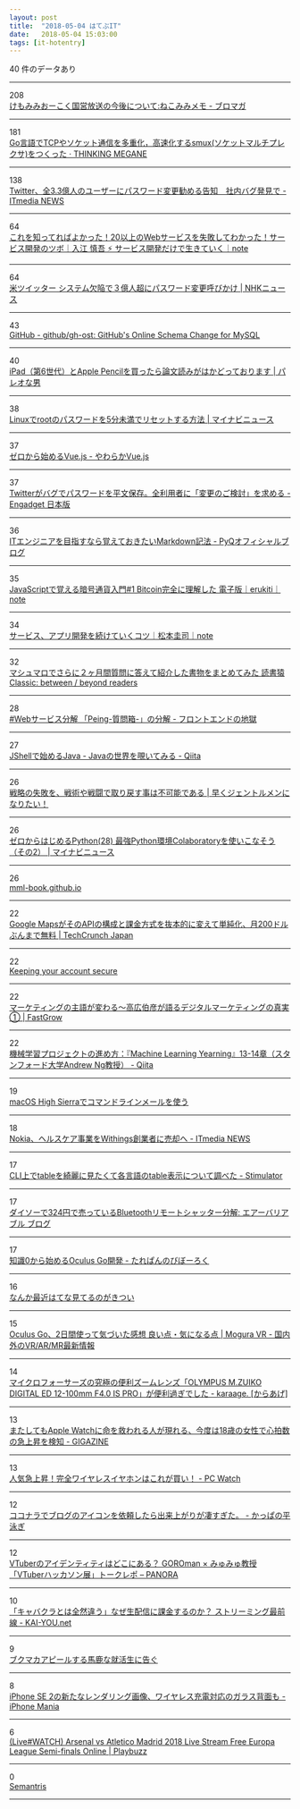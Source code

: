 ```yaml
---
layout: post
title:  "2018-05-04 はてぶIT"
date:   2018-05-04 15:03:00
tags: [it-hotentry]
---
```

40 件のデータあり

<hr><div class="row">
<div class="col-1"><span class="badge badge-pill badge-success h2">208</span></div>
<div class="col-11"><a href='http://ch.nicovideo.jp/nekomimi/blomaga/ar1514125' target='_blank'>けもみみおーこく国営放送の今後について:ねこみみメモ - ブロマガ</a></div>
</div>
<hr>
<div class="row">
<div class="col-1"><span class="badge badge-pill badge-success h2">181</span></div>
<div class="col-11"><a href='http://blog.monochromegane.com/blog/2018/05/03/smux/' target='_blank'>Go言語でTCPやソケット通信を多重化，高速化するsmux(ソケットマルチプレクサ)をつくった · THINKING MEGANE</a></div>
</div>
<hr>
<div class="row">
<div class="col-1"><span class="badge badge-pill badge-success h2">138</span></div>
<div class="col-11"><a href='http://www.itmedia.co.jp/news/articles/1805/04/news015.html' target='_blank'>Twitter、全3.3億人のユーザーにパスワード変更勧める告知　社内バグ発見で - ITmedia NEWS</a></div>
</div>
<hr>
<div class="row">
<div class="col-1"><span class="badge badge-pill badge-success h2">64</span></div>
<div class="col-11"><a href='https://note.mu/iritec/n/nf920dbe0f430' target='_blank'>これを知ってればよかった！20以上のWebサービスを失敗してわかった！サービス開発のツボ｜入江 慎吾 ⚡ サービス開発だけで生きていく｜note</a></div>
</div>
<hr>
<div class="row">
<div class="col-1"><span class="badge badge-pill badge-success h2">64</span></div>
<div class="col-11"><a href='https://www3.nhk.or.jp/news/html/20180504/k10011426981000.html' target='_blank'>米ツイッター システム欠陥で３億人超にパスワード変更呼びかけ | NHKニュース</a></div>
</div>
<hr>
<div class="row">
<div class="col-1"><span class="badge badge-pill badge-success h2">43</span></div>
<div class="col-11"><a href='https://github.com/github/gh-ost' target='_blank'>GitHub - github/gh-ost: GitHub's Online Schema Change for MySQL</a></div>
</div>
<hr>
<div class="row">
<div class="col-1"><span class="badge badge-pill badge-success h2">40</span></div>
<div class="col-11"><a href='https://yuchrszk.blogspot.com/2018/05/ipad6apple-pencil.html' target='_blank'>iPad（第6世代）とApple Pencilを買ったら論文読みがはかどっております | パレオな男</a></div>
</div>
<hr>
<div class="row">
<div class="col-1"><span class="badge badge-pill badge-success h2">38</span></div>
<div class="col-11"><a href='https://news.mynavi.jp/article/20180503-root_pwchange/' target='_blank'>Linuxでrootのパスワードを5分未満でリセットする方法 | マイナビニュース</a></div>
</div>
<hr>
<div class="row">
<div class="col-1"><span class="badge badge-pill badge-success h2">37</span></div>
<div class="col-11"><a href='https://scrapbox.io/vue-yawaraka/%E3%82%BC%E3%83%AD%E3%81%8B%E3%82%89%E5%A7%8B%E3%82%81%E3%82%8BVue.js' target='_blank'>ゼロから始めるVue.js - やわらかVue.js</a></div>
</div>
<hr>
<div class="row">
<div class="col-1"><span class="badge badge-pill badge-success h2">37</span></div>
<div class="col-11"><a href='https://japanese.engadget.com/2018/05/03/twitter/' target='_blank'>Twitterがバグでパスワードを平文保存。全利用者に「変更のご検討」を求める - Engadget 日本版</a></div>
</div>
<hr>
<div class="row">
<div class="col-1"><span class="badge badge-pill badge-success h2">36</span></div>
<div class="col-11"><a href='http://blog.pyq.jp/entry/IT_tips_180502' target='_blank'>ITエンジニアを目指すなら覚えておきたいMarkdown記法 - PyQオフィシャルブログ</a></div>
</div>
<hr>
<div class="row">
<div class="col-1"><span class="badge badge-pill badge-success h2">35</span></div>
<div class="col-11"><a href='https://note.mu/erukiti/n/n1177b759eb4c' target='_blank'>JavaScriptで覚える暗号通貨入門#1 Bitcoin完全に理解した 電子版｜erukiti｜note</a></div>
</div>
<hr>
<div class="row">
<div class="col-1"><span class="badge badge-pill badge-success h2">34</span></div>
<div class="col-11"><a href='https://note.mu/keizi666/n/nd7cc9552a4c3' target='_blank'>サービス、アプリ開発を続けていくコツ｜松本圭司｜note</a></div>
</div>
<hr>
<div class="row">
<div class="col-1"><span class="badge badge-pill badge-success h2">32</span></div>
<div class="col-11"><a href='https://readingmonkey.blog.fc2.com/blog-entry-788.html' target='_blank'>マシュマロでさらに２ヶ月間質問に答えて紹介した書物をまとめてみた 読書猿Classic: between / beyond readers</a></div>
</div>
<hr>
<div class="row">
<div class="col-1"><span class="badge badge-pill badge-success h2">28</span></div>
<div class="col-11"><a href='https://nabettu.hatenablog.com/entry/disassembly-peing' target='_blank'>#Webサービス分解 「Peing-質問箱-」の分解 - フロントエンドの地獄</a></div>
</div>
<hr>
<div class="row">
<div class="col-1"><span class="badge badge-pill badge-success h2">27</span></div>
<div class="col-11"><a href='https://qiita.com/nowokay/items/e0b9c676567134e4a622' target='_blank'>JShellで始めるJava - Javaの世界を覗いてみる - Qiita</a></div>
</div>
<hr>
<div class="row">
<div class="col-1"><span class="badge badge-pill badge-success h2">26</span></div>
<div class="col-11"><a href='https://non-gentlemen.com/strategy/' target='_blank'>戦略の失敗を、戦術や戦闘で取り戻す事は不可能である | 早くジェントルメンになりたい！</a></div>
</div>
<hr>
<div class="row">
<div class="col-1"><span class="badge badge-pill badge-success h2">26</span></div>
<div class="col-11"><a href='https://news.mynavi.jp/article/zeropython-28/' target='_blank'>ゼロからはじめるPython(28) 最強Python環境Colaboratoryを使いこなそう（その2） | マイナビニュース</a></div>
</div>
<hr>
<div class="row">
<div class="col-1"><span class="badge badge-pill badge-success h2">26</span></div>
<div class="col-11"><a href='https://mml-book.github.io/' target='_blank'>mml-book.github.io</a></div>
</div>
<hr>
<div class="row">
<div class="col-1"><span class="badge badge-pill badge-success h2">22</span></div>
<div class="col-11"><a href='http://jp.techcrunch.com/2018/05/03/2018-05-02-google-revamps-its-google-maps-developer-platform/' target='_blank'>Google MapsがそのAPIの構成と課金方式を抜本的に変えて単純化、月200ドルぶんまで無料 | TechCrunch Japan</a></div>
</div>
<hr>
<div class="row">
<div class="col-1"><span class="badge badge-pill badge-success h2">22</span></div>
<div class="col-11"><a href='https://blog.twitter.com/official/en_us/topics/company/2018/keeping-your-account-secure.html' target='_blank'>Keeping your account secure</a></div>
</div>
<hr>
<div class="row">
<div class="col-1"><span class="badge badge-pill badge-success h2">22</span></div>
<div class="col-11"><a href='https://www.fastgrow.jp/articles/democratization-of-marketing-01' target='_blank'>マーケティングの主語が変わる～高広伯彦が語るデジタルマーケティングの真実① | FastGrow</a></div>
</div>
<hr>
<div class="row">
<div class="col-1"><span class="badge badge-pill badge-success h2">22</span></div>
<div class="col-11"><a href='https://qiita.com/Ishio/items/fae27dfe943195836932' target='_blank'>機械学習プロジェクトの進め方：『Machine Learning Yearning』13-14章（スタンフォード大学Andrew Ng教授） - Qiita</a></div>
</div>
<hr>
<div class="row">
<div class="col-1"><span class="badge badge-pill badge-success h2">19</span></div>
<div class="col-11"><a href='https://rcmdnk.com/blog/2018/05/03/computer-mac/' target='_blank'>macOS High Sierraでコマンドラインメールを使う</a></div>
</div>
<hr>
<div class="row">
<div class="col-1"><span class="badge badge-pill badge-success h2">18</span></div>
<div class="col-11"><a href='http://www.itmedia.co.jp/news/articles/1805/03/news013.html' target='_blank'>Nokia、ヘルスケア事業をWithings創業者に売却へ - ITmedia NEWS</a></div>
</div>
<hr>
<div class="row">
<div class="col-1"><span class="badge badge-pill badge-success h2">17</span></div>
<div class="col-11"><a href='http://vaaaaaanquish.hatenablog.com/entry/2018/05/03/231201' target='_blank'>CLI上でtableを綺麗に見たくて各言語のtable表示について調べた - Stimulator</a></div>
</div>
<hr>
<div class="row">
<div class="col-1"><span class="badge badge-pill badge-success h2">17</span></div>
<div class="col-11"><a href='http://airvariable.asablo.jp/blog/2018/05/02/8842544' target='_blank'>ダイソーで324円で売っているBluetoothリモートシャッター分解: エアーバリアブル ブログ</a></div>
</div>
<hr>
<div class="row">
<div class="col-1"><span class="badge badge-pill badge-success h2">17</span></div>
<div class="col-11"><a href='https://tarepan.hatenablog.com/entry/2018/05/02/061424' target='_blank'>知識0から始めるOculus Go開発 - たれぱんのびぼーろく</a></div>
</div>
<hr>
<div class="row">
<div class="col-1"><span class="badge badge-pill badge-success h2">16</span></div>
<div class="col-11"><a href='https://anond.hatelabo.jp/20180503233322' target='_blank'>なんか最近はてな見てるのがきつい</a></div>
</div>
<hr>
<div class="row">
<div class="col-1"><span class="badge badge-pill badge-success h2">15</span></div>
<div class="col-11"><a href='https://www.moguravr.com/oculus-go-review/' target='_blank'>Oculus Go、2日間使って気づいた感想 良い点・気になる点 | Mogura VR - 国内外のVR/AR/MR最新情報</a></div>
</div>
<hr>
<div class="row">
<div class="col-1"><span class="badge badge-pill badge-success h2">14</span></div>
<div class="col-11"><a href='http://karaage.hatenadiary.jp/entry/2018/05/04/073000' target='_blank'>マイクロフォーサーズの究極の便利ズームレンズ「OLYMPUS M.ZUIKO DIGITAL ED 12-100mm F4.0 IS PRO」が便利過ぎでした - karaage. [からあげ]</a></div>
</div>
<hr>
<div class="row">
<div class="col-1"><span class="badge badge-pill badge-success h2">13</span></div>
<div class="col-11"><a href='https://gigazine.net/news/20180503-apple-watch-save-teen-life/' target='_blank'>またしてもApple Watchに命を救われる人が現れる、今度は18歳の女性で心拍数の急上昇を検知 - GIGAZINE</a></div>
</div>
<hr>
<div class="row">
<div class="col-1"><span class="badge badge-pill badge-success h2">13</span></div>
<div class="col-11"><a href='https://pc.watch.impress.co.jp/docs/news/1120119.html' target='_blank'>人気急上昇！完全ワイヤレスイヤホンはこれが買い！ - PC Watch</a></div>
</div>
<hr>
<div class="row">
<div class="col-1"><span class="badge badge-pill badge-success h2">12</span></div>
<div class="col-11"><a href='http://www.everythingmatome.com/entry/coconala-blog-icon' target='_blank'>ココナラでブログのアイコンを依頼したら出来上がりが凄すぎた。 - かっぱの平泳ぎ</a></div>
</div>
<hr>
<div class="row">
<div class="col-1"><span class="badge badge-pill badge-success h2">12</span></div>
<div class="col-11"><a href='http://panora.tokyo/60142/' target='_blank'>VTuberのアイデンティティはどこにある？ GOROman × みゅみゅ教授「VTuberハッカソン展」トークレポ – PANORA</a></div>
</div>
<hr>
<div class="row">
<div class="col-1"><span class="badge badge-pill badge-success h2">10</span></div>
<div class="col-11"><a href='http://kai-you.net/article/52915' target='_blank'>「キャバクラとは全然違う」なぜ生配信に課金するのか？ ストリーミング最前線 - KAI-YOU.net</a></div>
</div>
<hr>
<div class="row">
<div class="col-1"><span class="badge badge-pill badge-success h2">9</span></div>
<div class="col-11"><a href='https://anond.hatelabo.jp/20180504033206' target='_blank'>ブクマカアピールする馬鹿な就活生に告ぐ</a></div>
</div>
<hr>
<div class="row">
<div class="col-1"><span class="badge badge-pill badge-success h2">8</span></div>
<div class="col-11"><a href='https://iphone-mania.jp/news-211042/' target='_blank'>iPhone SE 2の新たなレンダリング画像、ワイヤレス充電対応のガラス背面も - iPhone Mania</a></div>
</div>
<hr>
<div class="row">
<div class="col-1"><span class="badge badge-pill badge-success h2">6</span></div>
<div class="col-11"><a href='https://www.playbuzz.com/manjurh10/257f2024-live-watch-arsenal-vs-atletico-madrid-2018-live-stream-free-europa-league-semi-finals-online' target='_blank'>(Live#WATCH) Arsenal vs Atletico Madrid 2018 Live Stream Free Europa League Semi-finals Online | Playbuzz</a></div>
</div>
<hr>
<div class="row">
<div class="col-1"><span class="badge badge-pill badge-success h2">0</span></div>
<div class="col-11"><a href='https://research.google.com/semantris/?m=a&lt=thXkGmfLIy_uXt5' target='_blank'>Semantris</a></div>
</div>
<hr>
